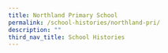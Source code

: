 ```yaml
---
title: Northland Primary School
permalink: /school-histories/northland-pri/
description: ""
third_nav_title: School Histories
---
```

